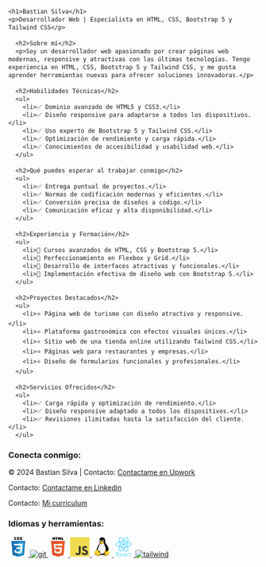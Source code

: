     <h1>Bastian Silva</h1>
    <p>Desarrollador Web | Especialista en HTML, CSS, Bootstrap 5 y Tailwind CSS</p>

      <h2>Sobre mí</h2>
      <p>Soy un desarrollador web apasionado por crear páginas web modernas, responsive y atractivas con las últimas tecnologías. Tengo experiencia en HTML, CSS, Bootstrap 5 y Tailwind CSS, y me gusta aprender herramientas nuevas para ofrecer soluciones innovadoras.</p>

      <h2>Habilidades Técnicas</h2>
      <ul>
        <li>✅ Dominio avanzado de HTML5 y CSS3.</li>
        <li>✅ Diseño responsive para adaptarse a todos los dispositivos.</li>
        <li>✅ Uso experto de Bootstrap 5 y Tailwind CSS.</li>
        <li>✅ Optimización de rendimiento y carga rápida.</li>
        <li>✅ Conocimientos de accesibilidad y usabilidad web.</li>
      </ul>

      <h2>Qué puedes esperar al trabajar conmigo</h2>
      <ul>
        <li>✅ Entrega puntual de proyectos.</li>
        <li>✅ Normas de codificación modernas y eficientes.</li>
        <li>✅ Conversión precisa de diseños a código.</li>
        <li>✅ Comunicación eficaz y alta disponibilidad.</li>
      </ul>

      <h2>Experiencia y Formación</h2>
      <ul>
        <li>💎 Cursos avanzados de HTML, CSS y Bootstrap 5.</li>
        <li>💎 Perfeccionamiento en Flexbox y Grid.</li>
        <li>💎 Desarrollo de interfaces atractivas y funcionales.</li>
        <li>💎 Implementación efectiva de diseño web con Bootstrap 5.</li>
      </ul>

      <h2>Proyectos Destacados</h2>
      <ul>
        <li>⭐ Página web de turismo con diseño atractivo y responsive.</li>
        <li>⭐ Plataforma gastronómica con efectos visuales únicos.</li>
        <li>⭐ Sitio web de una tienda online utilizando Tailwind CSS.</li>
        <li>⭐ Páginas web para restaurantes y empresas.</li>
        <li>⭐ Diseño de formularios funcionales y profesionales.</li>
      </ul>

      <h2>Servicios Ofrecidos</h2>
      <ul>
        <li>✅ Carga rápida y optimización de rendimiento.</li>
        <li>✅ Diseño responsive adaptado a todos los dispositivos.</li>
        <li>✅ Revisiones ilimitadas hasta la satisfacción del cliente.</li>
      </ul>



<h3 align="left">Conecta conmigo:</h3>
    <p>© 2024 Bastian Silva | Contacto: <a href="https://www.upwork.com/freelancers/bastiic?mp_source=share" target="_blank">Contactame en Upwork</a></p>
    <p>Contacto: <a href="https://www.linkedin.com/in/bastian-eduardo-silva-bustos-103848261/" target="_blank">Contactame en Linkedin</a></p>
    <p>Contacto: <a href="https://www.linkedin.com/in/bastian-eduardo-silva-bustos-103848261/](https://bastiizl1.github.io/Curriculim-vitae/)" target="_blank">Mi curriculum</a></p>
<p align="left">
</p>

<h3 align="left">Idiomas y herramientas:</h3>
<p align="left"> <a href="https://www.w3schools.com/css/" target="_blank" rel="noreferrer"> <img src="https://raw.githubusercontent.com/devicons/devicon/master/icons/css3/css3-original-wordmark.svg" alt="css3" width="40" height="40"/> </a> <a href="https://git-scm.com/" target="_blank" rel="noreferrer"> <img src="https://www.vectorlogo.zone/logos/git-scm/git-scm-icon.svg" alt="git" width="40" height="40"/> </a> <a href="https://www.w3.org/html/" target="_blank" rel="noreferrer"> <img src="https://raw.githubusercontent.com/devicons/devicon/master/icons/html5/html5-original-wordmark.svg" alt="html5" width="40" height="40"/> </a> <a href="https://developer.mozilla.org/en-US/docs/Web/JavaScript" target="_blank" rel="noreferrer"> <img src="https://raw.githubusercontent.com/devicons/devicon/master/icons/javascript/javascript-original.svg" alt="javascript" width="40" height="40"/> </a> <a href="https://www.linux.org/" target="_blank" rel="noreferrer"> <img src="https://raw.githubusercontent.com/devicons/devicon/master/icons/linux/linux-original.svg" alt="linux" width="40" height="40"/> </a> <a href="https://reactjs.org/" target="_blank" rel="noreferrer"> <img src="https://raw.githubusercontent.com/devicons/devicon/master/icons/react/react-original-wordmark.svg" alt="react" width="40" height="40"/> </a> <a href="https://tailwindcss.com/" target="_blank" rel="noreferrer"> <img src="https://www.vectorlogo.zone/logos/tailwindcss/tailwindcss-icon.svg" alt="tailwind" width="40" height="40"/> </a> </p>
